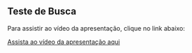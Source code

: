 ## Teste de Busca

Para assistir ao vídeo da apresentação, clique no link abaixo:

[Assista ao vídeo da apresentação aqui](https://drive.google.com/file/d/1uBd_eFTnGKLvBy6cODFzhsS6IJuMNdh_/view?usp=sharing)
